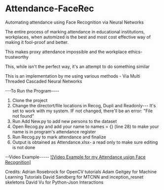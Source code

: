# Attendance-FaceRec
Automating attendance using Face Recognition via Neural Networks 

The entire process of marking attendance in educational institutions, workplaces, when automized is the best and most cost effective way of making it fool-proof and better.

This makes proxy attendance impossible and the workplace ethics- trustworthy

This, while isn't the perfect way, it's an attempt to do something similar

This is an implementation by me using various methods - Via Multi Threaded Cascaded Neural Networks

---To Run the Program----

1) Clone the project
2) Change the directort/file locations in Recog, Dupli and Readonly--- It's set to work with my system. IF not changed, there'll be an error: "File not found"
3) Run Add New.py to add new persons to the dataset
4) Open Recog.py and add your name to  names = {} (line 28) to make your name is in program's attendance register
5) Run Recog.py to mark attendance and finalize
6) Output is obtained as Attendance.xlsx- a read only to make sure editing is not done






--Video Example-----
[![Video Example for my Attendance usign Face Recognition]](https://www.youtube.com/watch?v=Tl_zw6REpm4 "Face Recognition based Attendance System
")


Credits:
Adrian Rosebrock for OpenCV tutorials
Adam Geitgey for Machine Learning Tutorials
David Sandberg for MTCNN and inception_resnet skeletons
David Vu for Python-Json Interactions
